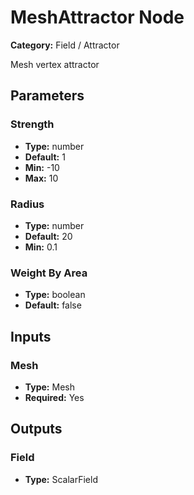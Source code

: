 
# MeshAttractor Node

**Category:** Field / Attractor

Mesh vertex attractor

## Parameters


### Strength
- **Type:** number
- **Default:** 1
- **Min:** -10
- **Max:** 10



### Radius
- **Type:** number
- **Default:** 20
- **Min:** 0.1




### Weight By Area
- **Type:** boolean
- **Default:** false





## Inputs


### Mesh
- **Type:** Mesh
- **Required:** Yes



## Outputs


### Field
- **Type:** ScalarField




